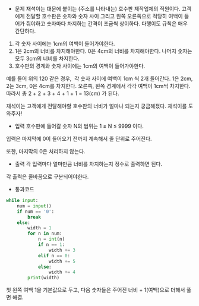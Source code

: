 - 문제
재석이는 대문에 붙이는 (주소를 나타내는) 호수판 제작업체의 직원이다. 고객에게 전달할 호수판은 숫자와 숫자 사이 그리고 왼쪽 오른쪽으로 적당히 여백이 들어가 줘야하고 숫자마다 차지하는 간격이 조금씩 상이하다. 다행이도 규칙은 매우 간단하다. 

1.  각 숫자 사이에는 1cm의 여백이 들어가야한다.
2.  1은 2cm의 너비를 차지해야한다. 0은 4cm의 너비를 차지해야한다. 나머지 숫자는 모두 3cm의 너비를 차지한다.
3.  호수판의 경계와 숫자 사이에는 1cm의 여백이 들어가야한다.

예를 들어 위의 120 같은 경우,  각 숫자 사이에 여백이 1cm 씩 2개 들어간다. 1은 2cm, 2는 3cm, 0은 4cm를 차지한다. 오른쪽, 왼쪽 경계에서 각각 여백이 1cm씩 차지한다. 따라서 총 2 + 2 + 3 + 4 + 1 + 1 = 13(cm) 가 된다.

재석이는 고객에게 전달해야할 호수판의 너비가 얼마나 되는지 궁금해졌다. 재석이를 도와주자!

- 입력
호수판에 들어갈 숫자 N의 범위는 1 ≤ N ≤ 9999 이다.

입력은 마지막에 0이 들어오기 전까지 계속해서 줄 단위로 주어진다.

또한, 마지막의 0은 처리하지 않는다.

- 출력
각 입력마다 얼마만큼 너비를 차지하는지 정수로 출력하면 된다.

각 출력은 줄바꿈으로 구분되어야한다.

- 통과코드
```python
while input:  
    num = input()  
    if num == '0':  
        break  
    else:  
        width = 1  
        for n in num:  
            n = int(n)  
            if n == 1:  
                width += 3  
            elif n == 0:  
                width += 5  
            else:  
                width += 4  
        print(width)
```
첫 왼쪽 여백 1을 기본값으로 두고, 다음 숫자들은 주어진 너비 + 1(여백)으로 더해서 풀면 해결.